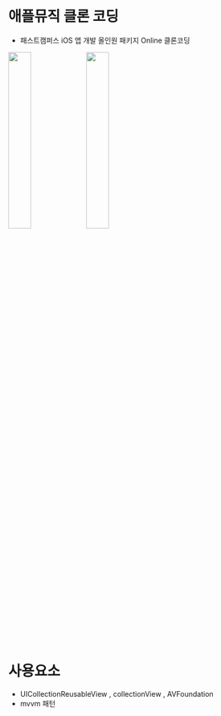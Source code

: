 # 애플뮤직 클론 코딩 
- 패스트캠퍼스 iOS 앱 개발 올인원 패키지 Online 클론코딩  

<img src="https://user-images.githubusercontent.com/26668309/146719605-d90cf871-14a5-462a-9719-31ae6a70901d.png" width = 30%> <img src="https://user-images.githubusercontent.com/26668309/146721716-fe608f3c-879c-4716-8511-2c7542a28f90.png" width = 30%> 




# 사용요소 

- UICollectionReusableView , collectionView , AVFoundation 
- mvvm 패턴 

